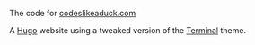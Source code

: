 The code for [codeslikeaduck.com](https://www.codeslikeaduck.com)

A [Hugo](https://gohugo.io/) website using a tweaked version of the [Terminal](https://github.com/panr/hugo-theme-terminal) theme.
